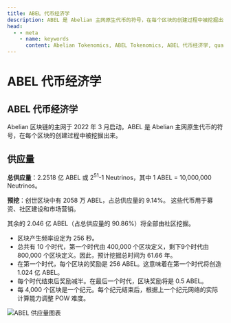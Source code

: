 ```yaml
---
title: ABEL 代币经济学
description: ABEL 是 Abelian 主网原生代币的符号，在每个区块的创建过程中被挖掘出来。
head:
  - - meta
    - name: keywords
      content: Abelian Tokenomics, ABEL Tokenomics, ABEL 代币经济学, quantum resistant blockchain, 抗量子区块链, 后量子时代, 抗量子技术, 量子安全
---
```


# ABEL 代币经济学

## ABEL 代币经济学

Abelian 区块链的主网于 2022 年 3 月启动。ABEL 是 Abelian 主网原生代币的符号，在每个区块的创建过程中被挖掘出来。

## 供应量

**总供应量**：2.2518 亿 ABEL 或 2<sup>51</sup>-1 Neutrinos，其中 1 ABEL = 10,000,000 Neutrinos。

**预挖**：创世区块中有 2058 万 ABEL，占总供应量的 9.14%。
这些代币用于募资、社区建设和市场营销。

其余的 2.046 亿 ABEL（占总供应量的 90.86%）将全部由社区挖掘。

- 区块产生频率设定为 256 秒。
- 总共有 10 个时代，第一个时代由 400,000 个区块定义，剩下9个时代由 800,000 个区块定义。因此，预计挖掘总时间为 61.66 年。
- 在第一个时代，每个区块的奖励是 256 ABEL。这意味着在第一个时代将创造 1.024 亿 ABEL。
- 每个时代结束后奖励减半。在最后一个时代，区块奖励将是 0.5 ABEL。
- 每 4,000 个区块是一个纪元。每个纪元结束后，根据上一个纪元网络的实际计算能力调整 POW 难度。

![ABEL 供应量图表](/tokenomics/ABEL-Supply.png)